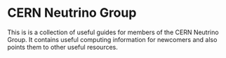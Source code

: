 # CERN Neutrino Group 

This is is a collection of useful guides for members of the CERN Neutrino Group. It contains useful computing information for newcomers and also points them to other useful resources.
